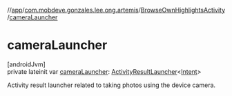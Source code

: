 //[app](../../../index.md)/[com.mobdeve.gonzales.lee.ong.artemis](../index.md)/[BrowseOwnHighlightsActivity](index.md)/[cameraLauncher](camera-launcher.md)

# cameraLauncher

[androidJvm]\
private lateinit var [cameraLauncher](camera-launcher.md): [ActivityResultLauncher](https://developer.android.com/reference/kotlin/androidx/activity/result/ActivityResultLauncher.html)<[Intent](https://developer.android.com/reference/kotlin/android/content/Intent.html)>

Activity result launcher related to taking photos using the device camera.
